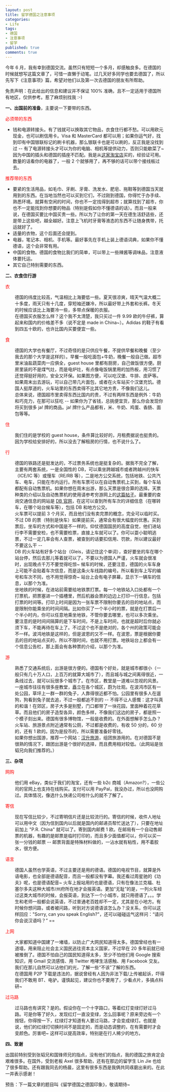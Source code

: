 ```yaml
---
layout: post
title: 留学德国之注意事项
categories:
- Life
tags:
- 德国
- 注意事项
- 留学
published: true
comments: true
---
```


今年 6 月，我有幸到德国交流。虽然只有短短一个多月，却感触良多。在德国的时候就想写这篇文章了，可惜一直懒于动笔。过几天好多同学也要去德国了，所以先写下《注意事项》篇，希望对他们以及第一次去德国的朋友有所帮助。

免责声明：在此给出的信息和建议并不保证 100% 准确，且不一定适用于德国所有地区，仅供参考。惹了麻烦别找我 :-)

**一、出国前的准备**，主要说一下要带的东西。

<span style="color: #ff0000;">必须带的东西</span>

*   钱和电源转接头。有了钱就可以换取其它物品，衣食住行都不愁。可以用欧元现金，也可以刷信用卡。Visa 和 MasterCard 都可以用；如果你运气好，找到印有中国银联标记的刷卡机器，那么银联卡也是可以刷的，反正我是没找到过 -- 有了电源转接头才可以为你的电脑、相机等提供动力，否则只能歇菜了~ 因为中国的插头和德国的插座不匹配。我是从<a title="电源转接头" href="http://item.taobao.com/item.htm?id=6029823778" target="_blank">这家淘宝店</a>买的，经验证可用。数量的话看你的电器了，一般 2 个就够用了，再不够的话可以带个接线板过去。</li>

<!--more-->

<span style="color: #ff0000;">推荐带的东西</span>

*   要紧的生活用品，如毛巾、牙刷、牙膏、洗发水、肥皂、拖鞋等到德国当天就用到的东西。在当地当然也可以买到它们，不过刚到德国，你得忙于办手续、熟悉环境。就算有空闲的时间，你也不一定找得到超市；就算找到了超市，你也不一定能找到你想要的物品（特别是假如你不懂德语的话）。而且一般来说，在德国买要比中国买贵一些。所以为了让你的第一天在德生活舒适些，还是带上这些吧，越全越好。注意上飞机时牙膏等液态的东西不让随身携带，托运就好了。</li>
*   适量的衣物，这个后面还会提到。</li>
*   电器，笔记本、相机、手机等。最好事先在手机上装上德语词典，如果你不懂德语，这个会非常有用。</li>
*   中国的食物。德国的食物比我们的简单，可以带上一些辣酱等调味品，注意液体要托运。</li>
*   其它自己特别需要的东西。</li>

**二、衣食住行游**

<span style="color: #ff0000;">衣</span>
<p style="padding-left: 30px;">德国的纬度比较高，气温相比上海要低一些。夏天很凉爽，晴天气温大概二十多度，雨天只有十几度，穿短袖还嫌冷，所以最好带上外套和长裤。冬天的时候应该比上海要冷一些，多带点保暖的衣服。<br>
在德国买衣服怎么样？这个我不太清楚，我只买过一件 9.99 欧的牛仔裤，算起来和国内的价格差不多（说不定是 made in China~）。Adidas 的鞋子有看到四五十欧的，也许比国内买要便宜一些。</p>
<span style="color: #ff0000;">食</span>
<p style="padding-left: 30px;">德国的大学也有餐厅，不过奇怪的是只供应午餐，不提供早餐和晚餐（至少我去的那个大学是这样的）。早餐一般吃面包+牛奶，晚餐一般自己做。超市里米油盐蔬菜肉一应俱全，guest house 里都有厨房，自己做饭很方便。厨房里装的不是煤气灶，而是电炉灶，有点像电饭锅里用的加热板，用习惯了还觉得挺好用的，安全又环保。如果图方便，可以吃汉堡、牛排、皮萨等。<br>
如果周末出去游玩，可以自己带几片面包，或者在火车站买个汉堡充饥。德国人挺厚道的，火车站里的东西卖得不比其它地方贵，不像我们这儿。<br>
总体来说，德国超市里卖得东西比国内的贵，不过有两样东西是例外：牛奶和巧克力，在那可以狂吃 -- 如果你为了省钱，总挑便宜货，那么你会发现你将买到很多 ja! 牌的商品。ja! 牌什么产品都有，米、牛奶、鸡蛋、香肠、面包等等。</p>
<span style="color: #ff0000;">住</span>
<p style="padding-left: 30px;">我们住的是学校的 guest house，条件算比较好的，月租费据说也挺贵的。因为学校给安排好的，所以没去了解租房的行情，也不说什么了。</p>
<span style="color: #ff0000;">行</span>
<p style="padding-left: 30px;">德国的铁路还是挺发达的，不过票务系统也是挺复杂的。据我不完全了解，主要有两套系统，一是全国性的 DB，可以乘坐跨越城市或者跨越州的快车（ICE/IC 等）或慢车（RE/RB 等），二是地方公交系统，包括地铁、公共汽车、电车，只能在市内运行。所有车票可以在自动售票机上买到，每个车站都配有自动售票机。如果你想在周末出游，那么天票是很合算的选择。天票种类的介绍以及自动售票机的使用请参考穷游网上的<a title="DB 攻略" href="http://www.go2eu.com/bbs/viewthread.php?tid=146160" target="_blank">这篇帖子</a>。最重要的查询交通信息的网站是 <a title="DB 查询系统" href="http://www.bahn.de/" target="_blank">DB 官网</a>，在这可以查到所有车次的详细信息（在哪转车，在哪个站台候车等），包括 DB 和地方公交。<br>
火车票可以提前 3 个月买，而且他们没有卖完票的概念，完全可以临时买。不过 DB 的票（特别是快车）如果提前买，通常会有很大幅度的优惠。买到票后，坐车的方式和中国是不一样的。仰仗德国国民的高度自觉，他们进站行李不需要安检，也不需要检票，直接上车就可以了。你可以耍小聪明逃票，不过一定几率会有人查票，被查到的话要扣信用、罚款，所以建议最好不要这么干 --<br>
DB 的火车站有好多个站台（Gleis，请记住这个单词），查好要坐的车在哪个站台停，然后去那儿等着就可以了。不要以为德国人严谨，火车就会很准时，出现晚点千万不要觉得吃惊~ 候车的时候，还要注意，德国的火车车身上可能不会贴着车次信息，而是这条火车线路的编号。所以看到车上写的编号和车次不同，也不用觉得惊奇~ 站台上会有电子屏幕，显示下一辆车的信息，以那个为准。<br>
坐地铁的时候，在进站前需要给地铁票打票。每一个地铁站入口处都有一个打票机，把票塞进一个插槽里，然后机器会票的边边上打印一行信息，包括打票的时间等。打印上时间是因为一张车票不限制你要去的目的地站点，而是限制你能乘坐的时间间隔。比如你买了一个半小时的票，就是在打票后一个半小时内，你可以任意地乘坐地铁，不管你要去哪里，也可以多次乘坐。要注意的是时间间隔算的是下车时间，不是上车时间，也就是超时后你就必须下车，不能再待在车上了。不过这个也不是绝对的，各个州的政策可能会不一样。波鸿地铁是这样的，但是波恩的又不一样。在波恩，票是根据你要去的目的地站点买的，所以不限时间，也就不用打票。地铁站台上都会有一个信息公告栏，那上面会有各种票的介绍，以那个为准。</p>
<span style="color: #ff0000;">游</span>
<p style="padding-left: 30px;">熟悉了交通系统后，出游是很方便的。德国有个好处，就是城市都很小（一般只有几十万人口，上百万的就算大城市了），而且城与城之间离得很近，一条线过去，就可以玩很多个城市了。在市区，教堂是一道难以忽视的风景。一座城市往往有很多座教堂，矗立在各个城区，蔚为壮观。在波鸿市区有一处公园，草坪上一群一群的兔子，人靠得很近都不怕。公园里有很多人在遛狗，狗看到兔子就去追，不过一般都追不到的 -- 不得不让人感慨：这才叫真的和谐！在郊区，房子大多是别墅，门口都带了一块花园，里面种着花花草草。而且他们的房子造型各异，颜色多样，不像我们这边的房子，都是照一个模子刻出来。德国有很多博物馆，一般是收费的。在外面想解手怎么办？火车站、旅游景点附近通常有公厕，不过都是收费的，有收 50 分的，60 分的，还有 1 欧的。因为是投币的，所以需要准备好零钱。<br>
如果你想出国游，推荐一个网站：<a title="汉升旅游" href="http://www.eutravel4u.com/web/" target="_blank">汉升旅游</a>，组团旅游用的。在对德国不是很熟的情况下，跟团出游是个很好的选择，而且费用相对较低。（此网站是张韬兄向我们推荐的。）</p>

**三、杂项**

<span style="color: #ff0000;">网购</span>
<p style="padding-left: 30px;">他们用 eBay，类似于我们的淘宝，还有一些 b2c 商城（Amazon?），一些公司的官网上也支持在线购买。支付可以用 PayPal，我没办过，所以也没网购过。具体情况，像选什么快递公司啦什么的就不了解了。</p>
<span style="color: #ff0000;">寄信</span>
<p style="padding-left: 30px;">现在写信比较少，不过寄明信片还是比较流行的。寄信的时候，收件人地址可以用中文（因为信到国内以后就是国内的邮递员帮忙送达了），只要在地址前加上 "P.R. China" 就可以了。寄到国内邮费 1 欧。在邮局有一个自动售邮票的机器，有趣的是邮票是临时打印的，而且多少面值都可以，你可以买一张一分钱的邮票 -- 邮票背面是特殊材料做的，一沾水就有粘性，用不着胶水，很方便。</p>
<span style="color: #ff0000;">语言</span>
<p style="padding-left: 30px;">德国人虽然也学英语，不过主要还是用的德语。德国的电视节目，就算是外语电影，也全部是德语配音，而且一般都没有字幕。我还看过周星驰的《功夫》呢，也是德语配音~ 火车上报站用的也是德语，只有在像法兰克福、杜塞尔多夫这种大城市/州府所在地才会报英语。更加“无耻”的是，一列火车经过这类大城市的时候，会报英语，到达下一个小城市，就只用德语了。。。学生和老师一般都会说英语，不过普通老百姓却不一定，尤其是在小地方。有时候你想问路，或者被问路，听到对方说德语该怎么办？没关系，你可以这样回应："Sorry, can you speak English?"，还可以碰碰运气这样问：“请问你会说汉语吗？” ==</p>
<span style="color: #ff0000;">上网</span>
<p style="padding-left: 30px;">大家都知道中国建了一堵墙，以防止广大网民知道得太多。德国曾经也有一道墙，用来阻止社会主义国民逃往资本主义国家，不过早在 20 多年前就已经被推倒了。德国不怕自己的国民知道得太多，至少不怕他们用 Google 搜索知识，用 Gmail 交流感情、用 Twitter 咆哮生活感触、用 Facebook 交友。我们在那儿自然可以沾他们的光，了解一些“不该”了解的东西。<br>
在德国用 P2P 下载是违法的，据说曾经有人因为非法下载/上传被起诉，吓得我们不敢用 BT、电驴。谨慎起见，建议你也不要用了，少看点片，多搞点科研~</p>
<span style="color: #ff0000;">过马路</span>
<p style="padding-left: 30px;">过马路也有讲究？是的。假设你在一个十字路口，等着红灯变绿灯好过马路。可是你等了好久，发现红灯一直没变绿，怎么回事呢？原来旁边有一个按钮，你得按一下，红绿灯才知道有人要过马路，才会变成绿灯。也就是说，他们的红绿灯切换时间不是固定的，而是动态调整的，在有需要时才会变颜色。厉害吧~ 这样可以提高效率，特别是在行人稀少的地方。</p>

**四、致谢**

出国前特别受到张韬兄和国锋师兄的指点，没有他们的指点，我的德国之旅肯定会艰难很多。在国外，受到老板 Axel 很多帮助，还有在那边的留学生 Lin Jie 也给了很多帮助。还有跟我同去的杨晨，这里有很多东西是我俩共同琢磨出来的。在此一并表示感谢！

预告：下一篇文章的题目叫《留学德国之德国印象》，敬请期待~
